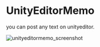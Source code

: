 # UnityEditorMemo
you can post any text on unityeditor.

![unityeditormemo_screenshot](https://github.com/charcolle/UnityEditorMemo/blob/master/unityEditorMemo_ScreenShot.png?raw=true)

